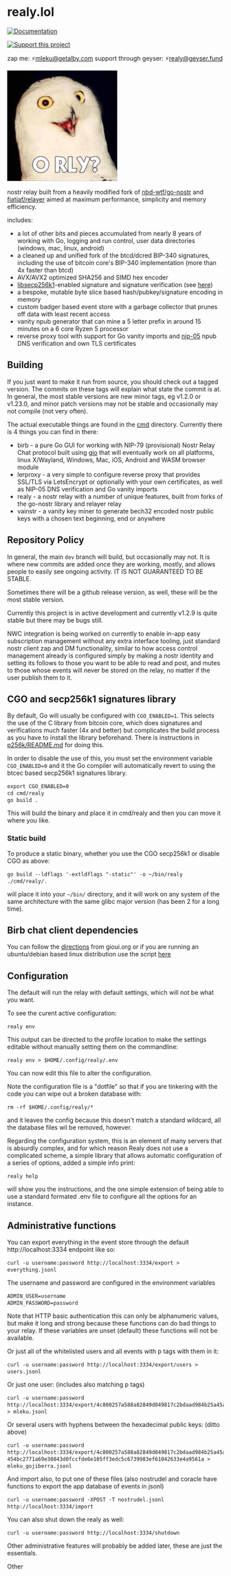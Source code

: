 # realy.lol

[![Documentation](https://img.shields.io/badge/godoc-documentation-blue.svg)](https://pkg.go.dev/realy.lol)

[![Support this project](https://img.shields.io/badge/donate-geyser_crowdfunding_project_page-orange.svg)](https://geyser.fund/project/realy)

zap me: ⚡️mleku@getalby.com support through geyser: ⚡️realy@geyser.fund


![realy.png](./realy.png)

nostr relay built from a heavily modified fork
of [nbd-wtf/go-nostr](https://github.com/nbd-wtf/go-nostr)
and [fiatjaf/relayer](https://github.com/fiatjaf/relayer) aimed at maximum performance,
simplicity and memory efficiency.

includes:

- a lot of other bits and pieces accumulated from nearly 8 years of working with Go, logging and
  run control, user data directories (windows, mac, linux, android)
- a cleaned up and unified fork of the btcd/dcred BIP-340 signatures, including the use of
  bitcoin core's BIP-340 implementation (more than 4x faster than btcd)
- AVX/AVX2 optimized SHA256 and SIMD hex encoder
- [libsecp256k1](https://github.com/bitcoin/secp256k1)-enabled signature and signature verification
  (see [here](p256k/README.md))
- a bespoke, mutable byte slice based hash/pubkey/signature encoding in memory
- custom badger based event store with a garbage collector that prunes off data with least recent
  access
- vanity npub generator that can mine a 5 letter prefix in around 15 minutes on a 6 core Ryzen 5
  processor
- reverse proxy tool with support for Go vanity imports and [nip-05](https://github.com/nostr-protocol/nips/blob/master/05.md) npub DNS verification and own
  TLS certificates

## Building

If you just want to make it run from source, you should check out a tagged version. The commits on these tags will 
explain what state the commit is at. In general, the most stable versions are new minor tags, eg v1.2.0 or v1.23.0, and minor 
patch versions may not be stable and occasionally may not compile (not very often).

The actual executable things are found in the [cmd](cmd/) directory. Currently there is 4 things you can find in there:

- birb - a pure Go GUI for working with NIP-79 (provisional) Nostr Relay Chat protocol built using [gio](https://gioui.org) that will eventually work on all platforms, linux X/Wayland, Windows, Mac, iOS, Android and WASM browser module
- lerproxy - a very simple to configure reverse proxy that provides SSL/TLS via LetsEncrypt or optionally with your own certificates, as well as NIP-05 DNS verification and Go vanity imports
- realy - a nostr relay with a number of unique features, built from forks of the go-nostr library and relayer relay
- vainstr - a vanity key miner to generate bech32 encoded nostr public keys with a chosen text beginning, end or anywhere

## Repository Policy

In general, the main `dev` branch will build, but occasionally may not. It is where new commits are added once they are 
working, mostly, and allows people to easily see ongoing activity. IT IS NOT GUARANTEED TO BE STABLE.

Sometimes there will be a github release version, as well, these will be the most stable version.

Currently this project is in active development and currently v1.2.9 is quite stable but there may be bugs still.

NWC integration is being worked on currently to enable in-app easy subscription management without any extra interface
tooling, just standard nostr client zap and DM functionality, similar to how access control management already is 
configured simply by making a nostr identity and setting its follows to those you want to be able to read and post, and 
mutes to those whose events will never be stored on the relay, no matter if the user publish them to it.

## CGO and secp256k1 signatures library

By default, Go will usually be configured with `CGO_ENABLED=1`. This selects the use of the 
C library from bitcoin core, which does signatures and verifications much faster (4x and better)
but complicates the build process as you have to install the library beforehand. There is
instructions in [p256k/README.md](p256k/README.md) for doing this.

In order to disable the use of this, you must set the environment variable `CGO_ENABLED=0` and
it the Go compiler will automatically revert to using the btcec based secp256k1 signatures 
library.

    export CGO_ENABLED=0
    cd cmd/realy
    go build .

This will build the binary and place it in cmd/realy and then you can move it where you like.

### Static build

To produce a static binary, whether you use the CGO secp256k1 or disable CGO as above:

    go build --ldflags '-extldflags "-static"' -o ~/bin/realy ./cmd/realy/.

will place it into your `~/bin/` directory, and it will work on any system of the same architecture with the same glibc major version (has been 2 for a long time).

## Birb chat client dependencies

You can follow the [directions](https://gioui.org/doc/install) from gioui.org or if you are running an ubuntu/debian
based linux distribution use the script [here](gio/ubuntu_install.sh) 

## Configuration

The default will run the relay with default settings, which will not be what you
want.

To see the curent active configuration:

    realy env

This output can be directed to the profile location to make the settings 
editable without manually setting them on the commandline:

    realy env > $HOME/.config/realy/.env

You can now edit this file to alter the configuration.

Note the configuration file is a "dotfile" so that if you are tinkering with the
code you can wipe out a broken database with:

    rm -rf $HOME/.config/realy/*

and it leaves the config because this doesn't match a standard wildcard, all the
database files wil be removed, however.

Regarding the configuration system, this is an element of many servers that is 
absurdly complex, and for which reason Realy does not use a complicated scheme,
a simple library that allows automatic configuration of a series of options,
added a simple info print:

    realy help

will show you the instructions, and the one simple extension of being able to
use a standard formated .env file to configure all the options for an instance.

## Administrative functions

You can export everything in the event store through the default http://localhost:3334 endpoint
like so:

    curl -u username:password http://localhost:3334/export > everything.jsonl

The username and password are configured in the environment variables 

    ADMIN_USER=username
    ADMIN_PASSWORD=password

Note that HTTP basic authentication this can only be alphanumeric values, but 
make it long and strong because these functions can do bad things to your relay. If these variables are unset (default) these functions will not be available.

Or just all of the whitelisted users and all events with p tags with them in it:

    curl -u username:password http://localhost:3334/export/users > users.jsonl

Or just one user: (includes also matching p tags)

    curl -u username:password http://localhost:3334/export/4c800257a588a82849d049817c2bdaad984b25a45ad9f6dad66e47d3b47e3b2f > mleku.jsonl

Or several users with hyphens between the hexadecimal public keys: (ditto above)

    curl -u username:password http://localhost:3334/export/4c800257a588a82849d049817c2bdaad984b25a45ad9f6dad66e47d3b47e3b2f-454bc2771a69e30843d0fccfde6e105ff3edc5c6739983ef61042633e4a9561a > mleku_gojiberra.jsonl

And import also, to put one of these files (also nostrudel and coracle have functions to 
export the app database of events in jsonl)

    curl -u username:password -XPOST -T nostrudel.jsonl http://localhost:3334/import

You can also shut down the realy as well:

    curl -u username:password http://localhost:3334/shutdown

Other administrative features will probably be added later, these are just the
essentials.

Other
